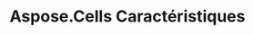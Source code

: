 ﻿---
title: Aspose.Cells Caractéristiques
type: docs
weight: 40
url: /fr/net/aspose-cells-features/
---
